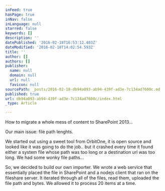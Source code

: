 ```yaml
---
inFeed: true
hasPage: true
inNav: false
inLanguage: null
starred: false
keywords: []
description: ''
datePublished: '2016-02-18T16:53:12.403Z'
dateModified: '2016-02-18T14:02:54.593Z'
title: ''
author: []
authors: []
publisher:
  name: null
  domain: null
  url: null
  favicon: null
sourcePath: _posts/2016-02-18-db94a093-ab94-439f-ad3e-7c134ad7600c.md
published: true
url: db94a093-ab94-439f-ad3e-7c134ad7600c/index.html
_type: Article

---
```

How to migrate a whole mess of content to SharePoint 2013...

Our main issue: file path lenghts.

We started out using a sweet tool from OrbitOne, it is open source and looked like it was going to do the job.. but it crashed every time it found either a system file whose path was too long or a destination url was too long. We had some wonky file paths...

So, we decided to build our own importer. We wrote a web service that essentially placed the file in SharePoint and a nodejs client that ran on the fileshare server. It iterated through all of the files, read them, uploaded the file path and bytes. We allowed it to process 20 items at a time.